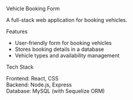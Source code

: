 Vehicle Booking Form

A full-stack web application for booking vehicles.  

Features
- User-friendly form for booking vehicles
- Stores booking details in a database
- Vehicle types and availability management


Tech Stack

Frontend: React, CSS  
Backend: Node.js, Express  
Database: MySQL (with Sequelize ORM)  
